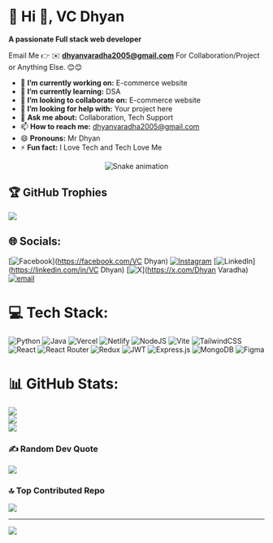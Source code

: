 # 💫 Hi 👋, VC Dhyan
**A passionate Full stack web developer**

Email Me 👉 ✉️ **dhyanvaradha2005@gmail.com** For Collaboration/Project or Anything Else. 😊😊

- 🔭 **I’m currently working on:** E-commerce website
- 🌱 **I’m currently learning:** DSA
- 👯 **I’m looking to collaborate on:** E-commerce website
- 🤔 **I’m looking for help with:** Your project here
- 💬 **Ask me about:** Collaboration, Tech Support
- 📫 **How to reach me:** dhyanvaradha2005@gmail.com
- 😄 **Pronouns:** Mr Dhyan
- ⚡ **Fun fact:** I Love Tech and Tech Love Me

<!-- Snake Game Repo View -->

<div align="center">
  <img src="https://profile-readme-generator.com/assets/snake.svg" alt="Snake animation" />
</div>

## 🏆 GitHub Trophies
![](https://github-profile-trophy.vercel.app/?username=VCDhyan&theme=radical&no-frame=false&no-bg=true&margin-w=4)


## 🌐 Socials:
[![Facebook](https://img.shields.io/badge/Facebook-%231877F2.svg?logo=Facebook&logoColor=white)](https://facebook.com/VC Dhyan) [![Instagram](https://img.shields.io/badge/Instagram-%23E4405F.svg?logo=Instagram&logoColor=white)](https://instagram.com/_vishnuvogue_) [![LinkedIn](https://img.shields.io/badge/LinkedIn-%230077B5.svg?logo=linkedin&logoColor=white)](https://linkedin.com/in/VC Dhyan) [![X](https://img.shields.io/badge/X-black.svg?logo=X&logoColor=white)](https://x.com/Dhyan Varadha) [![email](https://img.shields.io/badge/Email-D14836?logo=gmail&logoColor=white)](mailto:dhyanvaradha2005@gmail.com) 

# 💻 Tech Stack:
![Python](https://img.shields.io/badge/python-3670A0?style=for-the-badge&logo=python&logoColor=ffdd54) ![Java](https://img.shields.io/badge/java-%23ED8B00.svg?style=for-the-badge&logo=openjdk&logoColor=white) ![Vercel](https://img.shields.io/badge/vercel-%23000000.svg?style=for-the-badge&logo=vercel&logoColor=white) ![Netlify](https://img.shields.io/badge/netlify-%23000000.svg?style=for-the-badge&logo=netlify&logoColor=#00C7B7) ![NodeJS](https://img.shields.io/badge/node.js-6DA55F?style=for-the-badge&logo=node.js&logoColor=white) ![Vite](https://img.shields.io/badge/vite-%23646CFF.svg?style=for-the-badge&logo=vite&logoColor=white) ![TailwindCSS](https://img.shields.io/badge/tailwindcss-%2338B2AC.svg?style=for-the-badge&logo=tailwind-css&logoColor=white) ![React](https://img.shields.io/badge/react-%2320232a.svg?style=for-the-badge&logo=react&logoColor=%2361DAFB) ![React Router](https://img.shields.io/badge/React_Router-CA4245?style=for-the-badge&logo=react-router&logoColor=white) ![Redux](https://img.shields.io/badge/redux-%23593d88.svg?style=for-the-badge&logo=redux&logoColor=white) ![JWT](https://img.shields.io/badge/JWT-black?style=for-the-badge&logo=JSON%20web%20tokens) ![Express.js](https://img.shields.io/badge/express.js-%23404d59.svg?style=for-the-badge&logo=express&logoColor=%2361DAFB) ![MongoDB](https://img.shields.io/badge/MongoDB-%234ea94b.svg?style=for-the-badge&logo=mongodb&logoColor=white) ![Figma](https://img.shields.io/badge/figma-%23F24E1E.svg?style=for-the-badge&logo=figma&logoColor=white)
# 📊 GitHub Stats:
![](https://github-readme-stats.vercel.app/api?username=VCDhyan&theme=dark&hide_border=false&include_all_commits=true&count_private=false)<br/>
![](https://nirzak-streak-stats.vercel.app/?user=VCDhyan&theme=dark&hide_border=false)<br/>
![](https://github-readme-stats.vercel.app/api/top-langs/?username=VCDhyan&theme=dark&hide_border=false&include_all_commits=true&count_private=false&layout=compact)


### ✍️ Random Dev Quote
![](https://quotes-github-readme.vercel.app/api?type=horizontal&theme=radical)

### 🔝 Top Contributed Repo
![](https://github-contributor-stats.vercel.app/api?username=VCDhyan&limit=5&theme=dark&combine_all_yearly_contributions=true)

---
[![](https://visitcount.itsvg.in/api?id=VCDhyan&icon=0&color=0)](https://visitcount.itsvg.in)

<!-- Proudly created with GPRM ( https://gprm.itsvg.in ) -->
